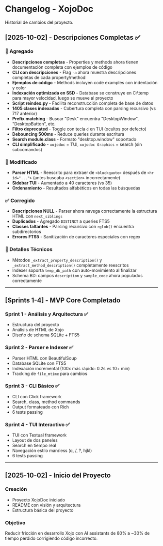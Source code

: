 # Changelog - XojoDoc

Historial de cambios del proyecto.

## [2025-10-02] - Descripciones Completas ✅

### 🎉 Agregado
- **Descripciones completas** - Properties y methods ahora tienen documentación completa con ejemplos de código
- **CLI con descripciones** - Flag `-a` ahora muestra descripciones completas de cada property/method
- **Ejemplos de código** - Methods incluyen code examples con indentación y color
- **Indexación optimizada en SSD** - Database se construye en C:\temp para mayor velocidad, luego se mueve al proyecto
- **Script reindex.py** - Facilita reconstrucción completa de base de datos
- **1405 clases indexadas** - Cobertura completa con parsing recursivo (vs 717 anterior)
- **Prefix matching** - Buscar "Desk" encuentra "DesktopWindow", "DesktopButton", etc.
- **Filtro deprecated** - Toggle con tecla `d` en TUI (ocultos por defecto)
- **Debouncing 500ms** - Reduce queries durante escritura
- **Search module.class** - Formato "desktop.window" soportado
- **CLI simplificado** - `xojodoc` = TUI, `xojodoc Graphics` = search (sin subcomandos)

### 🔧 Modificado  
- **Parser HTML** - Reescrito para extraer de `<blockquote>` después de `<hr id="...">` (antes buscaba `<section>` incorrectamente)
- **Sidebar TUI** - Aumentado a 40 caracteres (vs 35)
- **Ordenamiento** - Resultados alfabéticos en todas las búsquedas

### ✅ Corregido
- **Descripciones NULL** - Parser ahora navega correctamente la estructura HTML con `next_siblings`
- **Duplicados** - Agregado `DISTINCT` a queries FTS5
- **Classes faltantes** - Parsing recursivo con `rglob()` encuentra subdirectorios
- **Errores FTS5** - Sanitización de caracteres especiales con regex

### 🔨 Detalles Técnicos
- Métodos `_extract_property_description()` y `_extract_method_description()` completamente reescritos
- Indexer soporta `temp_db_path` con auto-movimiento al finalizar
- Schema BD: campos `description` y `sample_code` ahora populados correctamente

---

## [Sprints 1-4] - MVP Core Completado

### Sprint 1 - Análisis y Arquitectura ✅
- Estructura del proyecto
- Análisis de HTML de Xojo
- Diseño de schema SQLite + FTS5

### Sprint 2 - Parser e Indexer ✅
- Parser HTML con BeautifulSoup
- Database SQLite con FTS5
- Indexación incremental (100x más rápido: 0.2s vs 10+ min)
- Tracking de `file_mtime` para cambios

### Sprint 3 - CLI Básico ✅  
- CLI con Click framework
- Search, class, method commands
- Output formateado con Rich
- 6 tests passing

### Sprint 4 - TUI Interactivo ✅
- TUI con Textual framework
- Layout de dos paneles
- Search en tiempo real
- Navegación estilo man/less (q, /, ?, hjkl)
- 6 tests passing

---

## [2025-10-02] - Inicio del Proyecto

### Creación
- Proyecto XojoDoc iniciado
- README con visión y arquitectura
- Estructura básica del proyecto

### Objetivo
Reducir fricción en desarrollo Xojo con AI assistants de 80% a ~30% de tiempo perdido corrigiendo código incorrecto.
